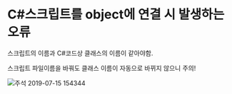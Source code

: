 # C#스크립트를 object에 연결 시 발생하는 오류

스크립트의 이름과 C#코드상 클래스의 이름이 같아야함.

스크립트 파일이름을 바꿔도 클래스 이름이 자동으로 바뀌지 않으니 주의!

![주석 2019-07-15 154344](https://user-images.githubusercontent.com/46476876/61201372-3e25cc00-a71f-11e9-8ebe-7c406c0571af.jpg)

